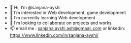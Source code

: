 - 👋 Hi, I’m @sanjana-ayshi
- 👀 I’m interested in Web development, game development
- 🌱 I’m currently learning Web development
- 💞️ I’m looking to collaborate on projects and works
- 📫 email me : sanjana.ayshi.ash@gmaail.com or linkedin: https://www.linkedin.com/in/sanjana-ayshi/

<!---
sanjana-ayshi/sanjana-ayshi is a ✨ special ✨ repository because its `README.md` (this file) appears on your GitHub profile.
You can click the Preview link to take a look at your changes.
--->
